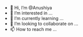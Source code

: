 - 👋 Hi, I’m @Anushiya
- 👀 I’m interested in ...
- 🌱 I’m currently learning ...
- 💞️ I’m looking to collaborate on ...
- 📫 How to reach me ...

<!---
Anushiya/Anushiya is a ✨ special ✨ repository because its `README.md` (this file) appears on your GitHub profile.
You can click the Preview link to take a look at your changes.
--->
